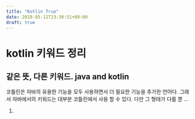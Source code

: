 ```yaml
---
title: "Kotlin True"
date: 2018-05-12T23:30:51+09:00
draft: true
---
```



# kotlin 키워드 정리 

## 같은 뜻, 다른 키워드. java and kotlin

코틀린은 자바의 유용한 기능을 모두 사용하면서 더 필요한 기능을 추가한 언어다.
그래서 자바에서의 키워드는 대부분 코틀린에서 사용 할 수 있다.
다만 그 형태가 다를 뿐 ...

1. 